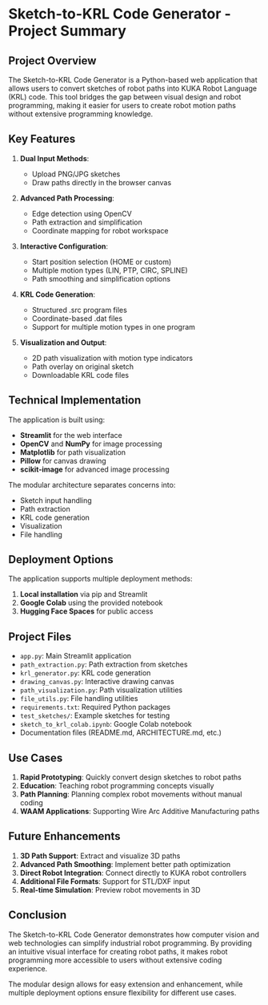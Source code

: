 # Sketch-to-KRL Code Generator - Project Summary

## Project Overview

The Sketch-to-KRL Code Generator is a Python-based web application that allows users to convert sketches of robot paths into KUKA Robot Language (KRL) code. This tool bridges the gap between visual design and robot programming, making it easier for users to create robot motion paths without extensive programming knowledge.

## Key Features

1. **Dual Input Methods**:
   - Upload PNG/JPG sketches
   - Draw paths directly in the browser canvas

2. **Advanced Path Processing**:
   - Edge detection using OpenCV
   - Path extraction and simplification
   - Coordinate mapping for robot workspace

3. **Interactive Configuration**:
   - Start position selection (HOME or custom)
   - Multiple motion types (LIN, PTP, CIRC, SPLINE)
   - Path smoothing and simplification options

4. **KRL Code Generation**:
   - Structured .src program files
   - Coordinate-based .dat files
   - Support for multiple motion types in one program

5. **Visualization and Output**:
   - 2D path visualization with motion type indicators
   - Path overlay on original sketch
   - Downloadable KRL code files

## Technical Implementation

The application is built using:
- **Streamlit** for the web interface
- **OpenCV** and **NumPy** for image processing
- **Matplotlib** for path visualization
- **Pillow** for canvas drawing
- **scikit-image** for advanced image processing

The modular architecture separates concerns into:
- Sketch input handling
- Path extraction
- KRL code generation
- Visualization
- File handling

## Deployment Options

The application supports multiple deployment methods:
1. **Local installation** via pip and Streamlit
2. **Google Colab** using the provided notebook
3. **Hugging Face Spaces** for public access

## Project Files

- `app.py`: Main Streamlit application
- `path_extraction.py`: Path extraction from sketches
- `krl_generator.py`: KRL code generation
- `drawing_canvas.py`: Interactive drawing canvas
- `path_visualization.py`: Path visualization utilities
- `file_utils.py`: File handling utilities
- `requirements.txt`: Required Python packages
- `test_sketches/`: Example sketches for testing
- `sketch_to_krl_colab.ipynb`: Google Colab notebook
- Documentation files (README.md, ARCHITECTURE.md, etc.)

## Use Cases

1. **Rapid Prototyping**: Quickly convert design sketches to robot paths
2. **Education**: Teaching robot programming concepts visually
3. **Path Planning**: Planning complex robot movements without manual coding
4. **WAAM Applications**: Supporting Wire Arc Additive Manufacturing paths

## Future Enhancements

1. **3D Path Support**: Extract and visualize 3D paths
2. **Advanced Path Smoothing**: Implement better path optimization
3. **Direct Robot Integration**: Connect directly to KUKA robot controllers
4. **Additional File Formats**: Support for STL/DXF input
5. **Real-time Simulation**: Preview robot movements in 3D

## Conclusion

The Sketch-to-KRL Code Generator demonstrates how computer vision and web technologies can simplify industrial robot programming. By providing an intuitive visual interface for creating robot paths, it makes robot programming more accessible to users without extensive coding experience.

The modular design allows for easy extension and enhancement, while multiple deployment options ensure flexibility for different use cases.